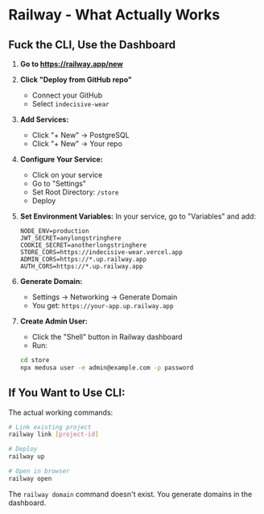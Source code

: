 # Railway - What Actually Works

## Fuck the CLI, Use the Dashboard

1. **Go to https://railway.app/new**

2. **Click "Deploy from GitHub repo"**
   - Connect your GitHub
   - Select `indecisive-wear`

3. **Add Services:**
   - Click "+ New" → PostgreSQL
   - Click "+ New" → Your repo

4. **Configure Your Service:**
   - Click on your service
   - Go to "Settings"
   - Set Root Directory: `/store`
   - Deploy

5. **Set Environment Variables:**
   In your service, go to "Variables" and add:
   ```
   NODE_ENV=production
   JWT_SECRET=anylongstringhere
   COOKIE_SECRET=anotherlongstringhere
   STORE_CORS=https://indecisive-wear.vercel.app
   ADMIN_CORS=https://*.up.railway.app
   AUTH_CORS=https://*.up.railway.app
   ```

6. **Generate Domain:**
   - Settings → Networking → Generate Domain
   - You get: `https://your-app.up.railway.app`

7. **Create Admin User:**
   - Click the "Shell" button in Railway dashboard
   - Run:
   ```bash
   cd store
   npx medusa user -e admin@example.com -p password
   ```

## If You Want to Use CLI:

The actual working commands:
```bash
# Link existing project
railway link [project-id]

# Deploy
railway up

# Open in browser
railway open
```

The `railway domain` command doesn't exist. You generate domains in the dashboard.